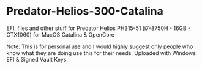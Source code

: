 # Predator-Helios-300-Catalina
EFI, files and other stuff for Predator Helios PH315-51 (i7-8750H - 16GB - GTX1060) for MacOS Catalina &amp; OpenCore

Note: This is for personal use and I would highly suggest only people who know what they are doing use this for their needs. Uploaded with Windows EFI & Signed Vault Keys.
